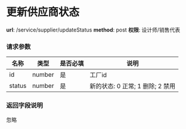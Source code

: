 更新供应商状态
=======

**url**: /service/supplier/updateStatus
**method**: post
**权限**: 设计师/销售代表


### 请求参数

|  名称  |  类型  | 是否必填 |     说明     |
|--------|--------|----------|--------------|
| id     | number | 是       | 工厂id |
| status | number | 是       | 新的状态: 0 正常; 1 删除; 2 禁用 |

### 返回字段说明

忽略